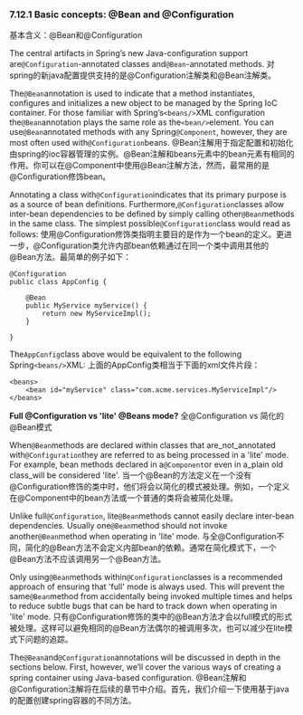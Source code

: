 ### 7.12.1 Basic concepts: @Bean and @Configuration
基本含义：@Bean和@Configuration

The central artifacts in Spring’s new Java-configuration support are`@Configuration`-annotated classes and`@Bean`-annotated methods.
对spring的新java配置提供支持的是@Configuration注解类和@Bean注解类。

The`@Bean`annotation is used to indicate that a method instantiates, configures and initializes a new object to be managed by the Spring IoC container. For those familiar with Spring’s`<beans/>`XML configuration the`@Bean`annotation plays the same role as the`<bean/>`element. You can use`@Bean`annotated methods with any Spring`@Component`, however, they are most often used with`@Configuration`beans.
@Bean注解用于指定配置和初始化由spring的ioc容器管理的实例。@Bean注解和beans元素中的bean元素有相同的作用。你可以在@Component中使用@Bean注解方法，然而，最常用的是@Configuration修饰bean。

Annotating a class with`@Configuration`indicates that its primary purpose is as a source of bean definitions. Furthermore,`@Configuration`classes allow inter-bean dependencies to be defined by simply calling other`@Bean`methods in the same class. The simplest possible`@Configuration`class would read as follows:
使用@Configuration修饰类指明主要目的是作为一个bean的定义。更进一步，@Configuration类允许内部bean依赖通过在同一个类中调用其他的@Bean方法。最简单的例子如下：

```
@Configuration
public class AppConfig {

    @Bean
    public MyService myService() {
        return new MyServiceImpl();
    }

}
```

The`AppConfig`class above would be equivalent to the following Spring`<beans/>`XML:
上面的AppConfig类相当于下面的xml文件片段：

```
<beans>
    <bean id="myService" class="com.acme.services.MyServiceImpl"/>
</beans>
```

**Full @Configuration vs 'lite' @Beans mode?**
全@Configuration vs 简化的@Bean模式

When`@Bean`methods are declared within classes that are_not_annotated with`@Configuration`they are referred to as being processed in a 'lite' mode. For example, bean methods declared in a`@Component`or even in a_plain old class_will be considered 'lite'.
当一个@Bean的方法定义在一个没有@Configuration修饰的类中时，他们将会以简化的模式被处理。例如，一个定义在@Component中的bean方法或一个普通的类将会被简化处理。

Unlike full`@Configuration`, lite`@Bean`methods cannot easily declare inter-bean dependencies. Usually one`@Bean`method should not invoke another`@Bean`method when operating in 'lite' mode.
与全@Configuration不同，简化的@Bean方法不会定义内部bean的依赖。通常在简化模式下，一个@Bean方法不应该调用另一个@Bean方法。

Only using`@Bean`methods within`@Configuration`classes is a recommended approach of ensuring that 'full' mode is always used. This will prevent the same`@Bean`method from accidentally being invoked multiple times and helps to reduce subtle bugs that can be hard to track down when operating in 'lite' mode.
只有@Configuration修饰的类中的@Bean方法才会以full模式的形式被处理。这样可以避免相同的@Bean方法偶尔的被调用多次，也可以减少在lite模式下问题的追踪。

The`@Bean`and`@Configuration`annotations will be discussed in depth in the sections below. First, however, we’ll cover the various ways of creating a spring container using Java-based configuration.
@Bean注解和@Configuration注解将在后续的章节中介绍。首先，我们介绍一下使用基于java的配置创建spring容器的不同方法。


